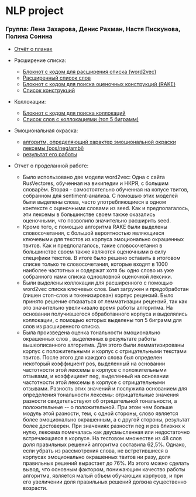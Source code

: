 # NLP project
### Группа: Лена Захарова, Денис Рахман, Настя Пискунова, Полина Сонина

* [Отчёт о планах](project_ideas.docx)

* Расширение списка:
  * [Блокнот с кодом для расширения списка (word2vec)](extend_seed_word2vec.ipynb)
  * [Расширенный список слов](w2v_all_clean.txt)
  * [Блокнот с кодом для поиска оценочных конструкций (RAKE)](extend_seed_with_rake.ipynb)
  * [Список конструкций](result_rake_multiword.txt)

* Коллокации:
  * [Блокнот с кодом для поиска коллокаций](find_collocations.ipynb)
  * [Список слов с коллокациями (топ 5 биграмм)](w2v_all_clean_collocations.json)

* Эмоциональная окраска:
  * [алгоритм, определяющий характер эмоциональной окраски лексемы (pos/neg/ambi)](emotions.py)
  * [результат его работы](results_polarity.txt)
  
* Отчет о проделанной работе:
  * Было использовано две модели word2vec: Одна с сайта RusVectores, обученная на википедии и НКРЯ, с большим словарём. Вторая - самостоятельно обученная на копусе твитов, собранном для sentiment-анализа. С помошью этих моделей были выделены слова, часто употребляющиеся в одном контексте с оценочными словами из seed. Как и предполагалось, эти лексемы в большинстве своем также оказались оценочными, что позволило значительно расширить seed.
  * Кроме того, с помощью алгоритма RAKE были выделены словосочетания, с большой вероятностью являющиеся ключевыми для текстов из корпуса эмоционально окрашенных твитов. Как и предполагалось, такие словосочетания в большинстве своем также являются оценочными в силу специфики текстов.  В итоге было решено оставить в итоговом списке только те словосочетания, которые входят в 1000 наиболее частотных и содержат хотя бы одно слово из уже собранного нами списка однословной оценочной лексики.
  * Были выделены коллокации для расширенного с помощью word2vec списка ключевых слов. Был загружен и предобработан (лишен стоп-слов и токенизирован) корпус рецензий. Было принято решение отказаться от лемматизации рецензий, так как это значительно увеличивало время работы алгоритма. На основании получившегося обработанного корпуса и выделялись коллокации, с помощью которых выделены топ 5 биграмм для слов из расширенного списка. 
  * Была произведена оценка тональности эмоционально окрашенных слов , выделенных в результате работы вышеописанного алгоритма. Для этого были лемматизированы корпус с положительными и корпус с отрицательными текстами твитов. После этого для каждого слова был определен некоторый коэффициент pos, выделенный на основании частотности этой лексемы в корпусе с положительными отзывами, и коэффициент neg, выделенный на основании частотности этой лексемы в корпусе с отрицательными отзывами. Разность этих значений и послужила основанием для определения тональности лексемы: отрицательные значения разности свидетельствуют об отрицательной тональности, а положительные -- о положительной. При этом чем больше модуль этой разности, тем, с одной стороны, слово является более эмоционально окрашенным, а с другой стороны, результат более достоверен. При значениях разности neg и pos близких к нулю, лексема помечалась как двусмысленная или недостаточно встречающаяся в корпусе. На тестовом множестве из 48 слов доля правильных решений алгоритма составила 62,5%. Однако, если убрать из рассмотрения слова, не встретившиеся в корпусах эмоционально окрашенных твитов ни разу,  доля правильных решений вырастает до 76%. Из этого можно сделать вывод, что основным фактором, понижающим качество работы алгоритма, является малый объем обучающих корпусов, и при его увеличении доля правильных решений должна существенно возрасти.
